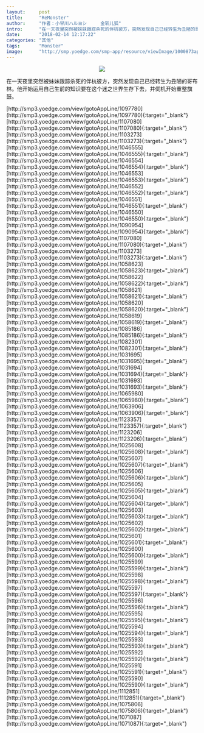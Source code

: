 ```yaml
---
layout:     post
title:      "ReMonster"
author:     "作者：小早川ハルヨシ     金斩儿狐"
intro:      "在一天夜里突然被妹妹跟踪杀死的伴杭彼方，突然发现自己已经转生为丑陋的哥布林。他开始运用自己生前的知识要在这个迷之世界生存下去，并伺机开始重整旗鼓。"
date:       "2018-02-14 12:17:22"
categories: "其他"
tags:       "Monster"
image:      "http://smp.yoedge.com/smp-app/resource/viewImage/1000873appline.png"
---
```

<div style="text-align: center">
<p><img src="http://smp.yoedge.com/smp-app/resource/viewImage/1000873appline.png"/></p>
</div>
<p class="post-meta">
<span>在一天夜里突然被妹妹跟踪杀死的伴杭彼方，突然发现自己已经转生为丑陋的哥布林。他开始运用自己生前的知识要在这个迷之世界生存下去，并伺机开始重整旗鼓。</span>
</p>
[http://smp3.yoedge.com/view/gotoAppLine/1097780](http://smp3.yoedge.com/view/gotoAppLine/1097780){:target="_blank"}
[http://smp3.yoedge.com/view/gotoAppLine/1107080](http://smp3.yoedge.com/view/gotoAppLine/1107080){:target="_blank"}
[http://smp3.yoedge.com/view/gotoAppLine/1103273](http://smp3.yoedge.com/view/gotoAppLine/1103273){:target="_blank"}
[http://smp3.yoedge.com/view/gotoAppLine/1046555](http://smp3.yoedge.com/view/gotoAppLine/1046555){:target="_blank"}
[http://smp3.yoedge.com/view/gotoAppLine/1046554](http://smp3.yoedge.com/view/gotoAppLine/1046554){:target="_blank"}
[http://smp3.yoedge.com/view/gotoAppLine/1046553](http://smp3.yoedge.com/view/gotoAppLine/1046553){:target="_blank"}
[http://smp3.yoedge.com/view/gotoAppLine/1046552](http://smp3.yoedge.com/view/gotoAppLine/1046552){:target="_blank"}
[http://smp3.yoedge.com/view/gotoAppLine/1046551](http://smp3.yoedge.com/view/gotoAppLine/1046551){:target="_blank"}
[http://smp3.yoedge.com/view/gotoAppLine/1046550](http://smp3.yoedge.com/view/gotoAppLine/1046550){:target="_blank"}
[http://smp3.yoedge.com/view/gotoAppLine/1090954](http://smp3.yoedge.com/view/gotoAppLine/1090954){:target="_blank"}
[http://smp3.yoedge.com/view/gotoAppLine/1107080](http://smp3.yoedge.com/view/gotoAppLine/1107080){:target="_blank"}
[http://smp3.yoedge.com/view/gotoAppLine/1103273](http://smp3.yoedge.com/view/gotoAppLine/1103273){:target="_blank"}
[http://smp3.yoedge.com/view/gotoAppLine/1058623](http://smp3.yoedge.com/view/gotoAppLine/1058623){:target="_blank"}
[http://smp3.yoedge.com/view/gotoAppLine/1058622](http://smp3.yoedge.com/view/gotoAppLine/1058622){:target="_blank"}
[http://smp3.yoedge.com/view/gotoAppLine/1058621](http://smp3.yoedge.com/view/gotoAppLine/1058621){:target="_blank"}
[http://smp3.yoedge.com/view/gotoAppLine/1058620](http://smp3.yoedge.com/view/gotoAppLine/1058620){:target="_blank"}
[http://smp3.yoedge.com/view/gotoAppLine/1058619](http://smp3.yoedge.com/view/gotoAppLine/1058619){:target="_blank"}
[http://smp3.yoedge.com/view/gotoAppLine/1085186](http://smp3.yoedge.com/view/gotoAppLine/1085186){:target="_blank"}
[http://smp3.yoedge.com/view/gotoAppLine/1082301](http://smp3.yoedge.com/view/gotoAppLine/1082301){:target="_blank"}
[http://smp3.yoedge.com/view/gotoAppLine/1031695](http://smp3.yoedge.com/view/gotoAppLine/1031695){:target="_blank"}
[http://smp3.yoedge.com/view/gotoAppLine/1031694](http://smp3.yoedge.com/view/gotoAppLine/1031694){:target="_blank"}
[http://smp3.yoedge.com/view/gotoAppLine/1031693](http://smp3.yoedge.com/view/gotoAppLine/1031693){:target="_blank"}
[http://smp3.yoedge.com/view/gotoAppLine/1065980](http://smp3.yoedge.com/view/gotoAppLine/1065980){:target="_blank"}
[http://smp3.yoedge.com/view/gotoAppLine/1063906](http://smp3.yoedge.com/view/gotoAppLine/1063906){:target="_blank"}
[http://smp3.yoedge.com/view/gotoAppLine/1123357](http://smp3.yoedge.com/view/gotoAppLine/1123357){:target="_blank"}
[http://smp3.yoedge.com/view/gotoAppLine/1123206](http://smp3.yoedge.com/view/gotoAppLine/1123206){:target="_blank"}
[http://smp3.yoedge.com/view/gotoAppLine/1025608](http://smp3.yoedge.com/view/gotoAppLine/1025608){:target="_blank"}
[http://smp3.yoedge.com/view/gotoAppLine/1025607](http://smp3.yoedge.com/view/gotoAppLine/1025607){:target="_blank"}
[http://smp3.yoedge.com/view/gotoAppLine/1025606](http://smp3.yoedge.com/view/gotoAppLine/1025606){:target="_blank"}
[http://smp3.yoedge.com/view/gotoAppLine/1025605](http://smp3.yoedge.com/view/gotoAppLine/1025605){:target="_blank"}
[http://smp3.yoedge.com/view/gotoAppLine/1025604](http://smp3.yoedge.com/view/gotoAppLine/1025604){:target="_blank"}
[http://smp3.yoedge.com/view/gotoAppLine/1025603](http://smp3.yoedge.com/view/gotoAppLine/1025603){:target="_blank"}
[http://smp3.yoedge.com/view/gotoAppLine/1025602](http://smp3.yoedge.com/view/gotoAppLine/1025602){:target="_blank"}
[http://smp3.yoedge.com/view/gotoAppLine/1025601](http://smp3.yoedge.com/view/gotoAppLine/1025601){:target="_blank"}
[http://smp3.yoedge.com/view/gotoAppLine/1025600](http://smp3.yoedge.com/view/gotoAppLine/1025600){:target="_blank"}
[http://smp3.yoedge.com/view/gotoAppLine/1025599](http://smp3.yoedge.com/view/gotoAppLine/1025599){:target="_blank"}
[http://smp3.yoedge.com/view/gotoAppLine/1025598](http://smp3.yoedge.com/view/gotoAppLine/1025598){:target="_blank"}
[http://smp3.yoedge.com/view/gotoAppLine/1025597](http://smp3.yoedge.com/view/gotoAppLine/1025597){:target="_blank"}
[http://smp3.yoedge.com/view/gotoAppLine/1025596](http://smp3.yoedge.com/view/gotoAppLine/1025596){:target="_blank"}
[http://smp3.yoedge.com/view/gotoAppLine/1025595](http://smp3.yoedge.com/view/gotoAppLine/1025595){:target="_blank"}
[http://smp3.yoedge.com/view/gotoAppLine/1025594](http://smp3.yoedge.com/view/gotoAppLine/1025594){:target="_blank"}
[http://smp3.yoedge.com/view/gotoAppLine/1025593](http://smp3.yoedge.com/view/gotoAppLine/1025593){:target="_blank"}
[http://smp3.yoedge.com/view/gotoAppLine/1025592](http://smp3.yoedge.com/view/gotoAppLine/1025592){:target="_blank"}
[http://smp3.yoedge.com/view/gotoAppLine/1025591](http://smp3.yoedge.com/view/gotoAppLine/1025591){:target="_blank"}
[http://smp3.yoedge.com/view/gotoAppLine/1025590](http://smp3.yoedge.com/view/gotoAppLine/1025590){:target="_blank"}
[http://smp3.yoedge.com/view/gotoAppLine/1112851](http://smp3.yoedge.com/view/gotoAppLine/1112851){:target="_blank"}
[http://smp3.yoedge.com/view/gotoAppLine/1075806](http://smp3.yoedge.com/view/gotoAppLine/1075806){:target="_blank"}
[http://smp3.yoedge.com/view/gotoAppLine/1071087](http://smp3.yoedge.com/view/gotoAppLine/1071087){:target="_blank"}


